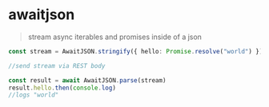 # awaitjson

> stream async iterables and promises inside of a json

```ts
const stream = AwaitJSON.stringify({ hello: Promise.resolve("world") })

//send stream via REST body

const result = await AwaitJSON.parse(stream)
result.hello.then(console.log)
//logs "world"
```

